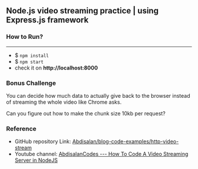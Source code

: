 Node.js video streaming practice | using Express.js framework
---


### How to Run?
---
- $ `npm install`
- $ `npm start`
- check it on **http://localhost:8000**

### Bonus Challenge
You can decide how much data to actually give back to the browser instead of streaming the whole video like Chrome asks.

Can you figure out how to make the chunk size 10kb per request?

### Reference
- GitHub repository Link: [Abdisalan/blog-code-examples/http-video-stream](https://github.com/Abdisalan/blog-code-examples/tree/master/http-video-stream)
- Youtube channel: [AbdisalanCodes --- How To Code A Video Streaming Server in NodeJS](https://www.youtube.com/watch?v=ZjBLbXUuyWg&t=3s)